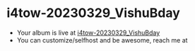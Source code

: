 # i4tow-20230329_VishuBday
- Your album is live at [i4tow-20230329_VishuBday](https://rathnasorg.github.io/i4tow/a/i4tow-20230329_VishuBday/0/d750rw.github.io)
- You can customize/selfhost and be awesome, reach me at 
